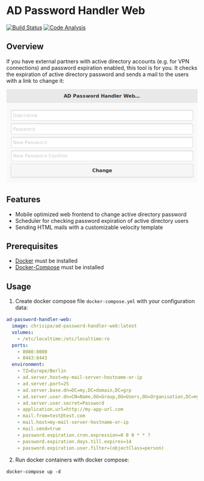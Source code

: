 AD Password Handler Web
=======

[![Build Status](https://papke.it/jenkins/buildStatus/icon?job=ad-password-handler)](https://papke.it/jenkins/job/ad-password-handler-web/)
[![Code Analysis](https://img.shields.io/badge/code%20analysis-available-blue.svg)](https://papke.it/sonar/overview?id=196)

Overview
--------
If you have external partners with active directory accounts (e.g. for VPN connections) and password expiration enabled, this tool is for you. It checks the expiration of active directory password and sends a mail to the users with a link to change it:

![Screenshot](https://raw.githubusercontent.com/chrisipa/ad-password-handler-web/master/public/screenshot_password_change.png)

Features
---------
* Mobile optimized web frontend to change active directory password
* Scheduler for checking password expiration of active directory users
* Sending HTML mails with a customizable velocity template

Prerequisites
-------------
* [Docker](https://docs.docker.com/engine/installation/) must be installed
* [Docker-Compose](https://docs.docker.com/compose/install/) must be installed

Usage
-----
1. Create docker compose file `docker-compose.yml` with your configuration data:
  ```yml
  ad-password-handler-web:
    image: chrisipa/ad-password-handler-web:latest
    volumes:
      - /etc/localtime:/etc/localtime:ro
    ports:
      - 8080:8080
      - 8443:8443
    environment:
      - TZ=Europe/Berlin
      - ad.server.host=my-mail-server-hostname-or-ip
      - ad.server.port=25
      - ad.server.base.dn=DC=my,DC=domain,DC=grp
      - ad.server.user.dn=CN=Name,OU=Group,OU=Users,OU=Organisation,DC=my,DC=domain,DC=grp
      - ad.server.user.secret=Password
      - application.url=http://my-app-url.com
      - mail.from=test@test.com
      - mail.host=my-mail-server-hostname-or-ip
      - mail.send=true
      - password.expiration.cron.expression=0 0 0 * * ?
      - password.expiration.days.till.expires=14
      - password.expiration.user.filter=(objectClass=person)
  ```

2. Run docker containers with docker compose:
  ```
  docker-compose up -d
  ```